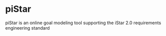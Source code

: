 # piStar
piStar is an online goal modeling tool supporting the iStar 2.0 requirements engineering standard
